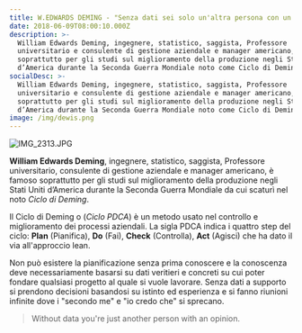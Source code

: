 ```yaml
---
title: W.EDWARDS DEMING - "Senza dati sei solo un'altra persona con un'opinione"
date: 2018-06-09T08:00:10.000Z
description: >-
  William Edwards Deming, ingegnere, statistico, saggista, Professore
  universitario e consulente di gestione aziendale e manager americano, famoso
  soprattutto per gli studi sul miglioramento della produzione negli Stati Uniti
  d’America durante la Seconda Guerra Mondiale noto come Ciclo di Deming.
socialDesc: >-
  William Edwards Deming, ingegnere, statistico, saggista, Professore
  universitario e consulente di gestione aziendale e manager americano, famoso
  soprattutto per gli studi sul miglioramento della produzione negli Stati Uniti
  d’America durante la Seconda Guerra Mondiale noto come Ciclo di Deming.
image: /img/dewis.png
---
```

![IMG_2313.JPG](/img/dewis.png)

**William Edwards Deming**, ingegnere, statistico, saggista, Professore universitario, consulente di gestione aziendale e manager americano, è famoso soprattutto per gli studi sul miglioramento della produzione negli Stati Uniti d’America durante la Seconda Guerra Mondiale da cui scaturì nel noto _Ciclo di Deming_.

Il Ciclo di Deming o (_Ciclo PDCA_) è un metodo usato nel controllo e miglioramento dei processi aziendali. La sigla PDCA indica i quattro step del ciclo: **Plan** (Pianifica), **Do** (Fai), **Check** (Controlla), **Act** (Agisci) che ha dato il via all'approccio lean.

Non può esistere la pianificazione senza prima conoscere e la conoscenza deve necessariamente basarsi su dati veritieri e concreti su cui poter fondare qualsiasi progetto al quale si vuole lavorare. Senza dati a supporto si prendono decisioni basandosi su istinto ed esperienza e si fanno riunioni infinite dove i "secondo me" e "io credo che" si sprecano.

> Without data you're just another person with an opinion.

